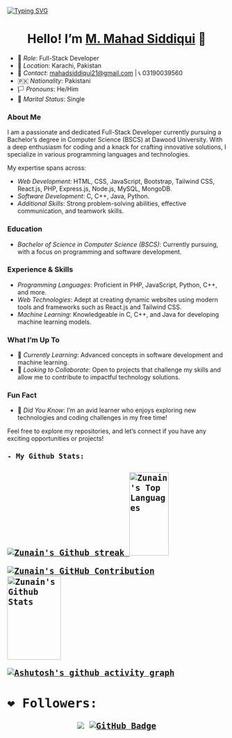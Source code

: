 [![Typing SVG](https://readme-typing-svg.demolab.com?font=Fira+Code&weight=700&size=22&pause=1000&color=B31A7D&background=F8A8D400&vCenter=true&multiline=true&width=435&lines=Welcome+to+my+GitHub+Profile!%F0%9F%91%8B)](https://git.io/typing-svg)
<div align="center">
  <h1>Hello! I’m <a href="https://github.com/Mahad-Siddiqui">M. Mahad Siddiqui</a> 👋</h1>
</div>

- 🌟 *Role*: Full-Stack Developer
- 📍 *Location*: Karachi, Pakistan
- 📧 *Contact*: [mahadsiddiqui21@gmail.com](mailto:mahadsiddiqui21@gmail.com) | 📞 03190039560
- 🇵🇰 *Nationality*: Pakistani
- 🏳️ *Pronouns*: He/Him
- 💼 *Marital Status*: Single

### About Me
I am a passionate and dedicated Full-Stack Developer currently pursuing a Bachelor’s degree in Computer Science (BSCS) at Dawood University. With a deep enthusiasm for coding and a knack for crafting innovative solutions, I specialize in various programming languages and technologies.

My expertise spans across:
- *Web Development*: HTML, CSS, JavaScript, Bootstrap, Tailwind CSS, React.js, PHP, Express.js, Node.js, MySQL, MongoDB.
- *Software Development*: C, C++, Java, Python.
- *Additional Skills*: Strong problem-solving abilities, effective communication, and teamwork skills.

### Education
- *Bachelor of Science in Computer Science (BSCS)*: Currently pursuing, with a focus on programming and software development.

### Experience & Skills
- *Programming Languages*: Proficient in PHP, JavaScript, Python, C++, and more.
- *Web Technologies*: Adept at creating dynamic websites using modern tools and frameworks such as React.js and Tailwind CSS.
- *Machine Learning*: Knowledgeable in C, C++, and Java for developing machine learning models.

### What I’m Up To
- 🌱 *Currently Learning*: Advanced concepts in software development and machine learning.
- 🤝 *Looking to Collaborate*: Open to projects that challenge my skills and allow me to contribute to impactful technology solutions.

### Fun Fact
- 🎉 *Did You Know*: I’m an avid learner who enjoys exploring new technologies and coding challenges in my free time!

Feel free to explore my repositories, and let’s connect if you have any exciting opportunities or projects!


<h3><samp> - My Github Stats:<samp/><h3/>
<div>
<p >
  
<a href="https://github.com/ZunainAliAzam">
   <img src="https://github-readme-streak-stats.herokuapp.com/?user=ZunainAliAzam&theme=radical&border=7F3FBF&background=0D1117" alt="Zunain's Github streak"/>
</a>
        <a href="https://github.com/ZunainAliAzam"><img alt="Zunain's Top Languages" src="https://denvercoder1-github-readme-stats.vercel.app/api/top-langs/? 
         username=ZunainAliAzam&langs_count=8&layout=compact&theme=react&border_color=7F3FBF&bg_color=0D1117&title_color=F85D7F&icon_color=F8D866" height="192px" width="42.5%"/>
        </a>
</p>
        <p>
          <a href="https://github.com/ZunainAliAzam">
            <img src="https://github-profile-summary-cards.vercel.app/api/cards/profile-details?username=ZunainAliAzam&theme=radical" alt="Zunain's GitHub Contribution"/>
          </a>
       <a href = "https://github.com/ZunainAliAzam"><img alt = "Zunain's Github Stats" src = "https://denvercoder1-github-readme-stats.vercel.app/api? 
            username=ZunainAliAzam&show_icons=true&count_private=true&theme=react&border_color=7F3FBF&bg_color=0D1117&title_color=F85D7F&icon_color=F8D866" height = "192px" width = "49.5%"/></a>
    <br/>
  </p>
<div/>

[![Ashutosh's github activity graph](https://github-readme-activity-graph.vercel.app/graph?username=Mahad-Siddiqui&bg_color=20222e&color=4e96ff&line=0083ff&point=ffffff&area=true&hide_border=true)](https://github.com/Mahad-Siddiqui/github-readme-activity-graph)

## ❤ Followers:
<div align= "center">
  <a href="https://github.com/Meghna-DAS/github-profile-views-counter"> <img src="https://komarev.com/ghpvc/?username=ZunainAliAzam"></a>
<a href="https://github.com/Mahad-Siddiqui?tab=followers"><img src="https://img.shields.io/github/followers/Mahad-Siddiqui?label=Followers&style=social" alt="GitHub Badge"></a>
</div>


<!---
M-Mahad-Siddiqui/M-Mahad-Siddiqui is a ✨ special ✨ repository showcasing my journey as a passionate developer. Your insights and connections are welcome!
--->
